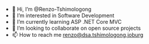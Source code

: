 - 👋 Hi, I’m @Renzo-Tshimologong
- 👀 I’m interested in Software Development
- 🌱 I’m currently learning ASP .NET Core MVC
- 💞️ I’m looking to collaborate on open source projects
- 📫 How to reach me renzo@dsa.tshimologong.joburg

<!---
SylvorenzoJacques/SylvorenzoJacques is a ✨ special ✨ repository because its `README.md` (this file) appears on your GitHub profile.
You can click the Preview link to take a look at your changes.
--->

